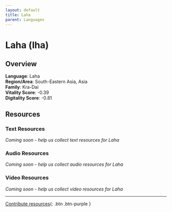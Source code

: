 ```yaml
---
layout: default
title: Laha
parent: Languages
---
```


# Laha (lha)

## Overview

**Language**: Laha  
**Region/Area**: South-Eastern Asia, Asia  
**Family**: Kra-Dai  
**Vitality Score**: -0.39  
**Digitality Score**: -0.81  

## Resources

### Text Resources
*Coming soon - help us collect text resources for Laha*

### Audio Resources
*Coming soon - help us collect audio resources for Laha*

### Video Resources
*Coming soon - help us collect video resources for Laha*

---

[Contribute resources](https://fairtrain.github.io/){: .btn .btn-purple }
